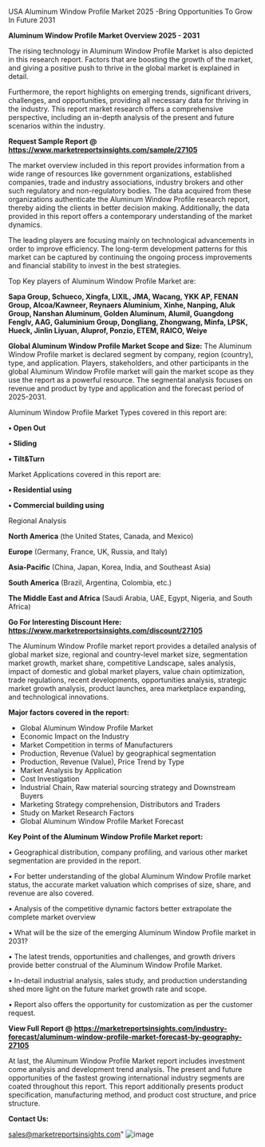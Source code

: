   USA Aluminum Window Profile Market 2025 -Bring Opportunities To Grow In Future 2031

<Strong> Aluminum Window Profile Market Overview 2025 - 2031</strong>

The rising technology in Aluminum Window Profile Market is also depicted in this research report. Factors that are boosting the growth of the market, and giving a positive push to thrive in the global market is explained in detail.

Furthermore, the report highlights on emerging trends, significant drivers, challenges, and opportunities, providing all necessary data for thriving in the industry. This report market research offers a comprehensive perspective, including an in-depth analysis of the present and future scenarios within the industry.

<strong>Request Sample Report @ <a href=https://www.marketreportsinsights.com/sample/27105>https://www.marketreportsinsights.com/sample/27105</a></strong>

The market overview included in this report provides information from a wide range of resources like government organizations, established companies, trade and industry associations, industry brokers and other such regulatory and non-regulatory bodies. The data acquired from these organizations authenticate the Aluminum Window Profile research report, thereby aiding the clients in better decision making. Additionally, the data provided in this report offers a contemporary understanding of the market dynamics.

The leading players are focusing mainly on technological advancements in order to improve efficiency. The long-term development patterns for this market can be captured by continuing the ongoing process improvements and financial stability to invest in the best strategies.

Top Key players of Aluminum Window Profile Market are:

<strong>Sapa Group, Schueco, Xingfa, LIXIL, JMA, Wacang, YKK AP, FENAN Group, Alcoa/Kawneer, Reynaers Aluminium, Xinhe, Nanping, Aluk Group, Nanshan Aluminum, Golden Aluminum, Alumil, Guangdong Fenglv, AAG, Galuminium Group, Dongliang, Zhongwang, Minfa, LPSK, Hueck, Jinlin Liyuan, Aluprof, Ponzio, ETEM, RAICO, Weiye</strong>

<strong><b>Global Aluminum Window Profile Market Scope and Size:</b></strong>
The Aluminum Window Profile market is declared segment by company, region (country), type, and application. Players, stakeholders, and other participants in the global Aluminum Window Profile market will gain the market scope as they use the report as a powerful resource. The segmental analysis focuses on revenue and product by type and application and the forecast period of 2025-2031.

Aluminum Window Profile Market Types covered in this report are:

<strong>• Open Out

• Sliding

• Tilt&Turn</strong>

Market Applications covered in this report are:

<strong>• Residential using

• Commercial building using</strong> 

Regional Analysis

<strong>North America</strong> (the United States, Canada, and Mexico)

<strong>Europe</strong> (Germany, France, UK, Russia, and Italy)

<strong>Asia-Pacific</strong> (China, Japan, Korea, India, and Southeast Asia)

<strong>South America</strong> (Brazil, Argentina, Colombia, etc.)

<strong>The Middle East and Africa</strong> (Saudi Arabia, UAE, Egypt, Nigeria, and South Africa)

<strong>Go For Interesting Discount Here: <a href=https://www.marketreportsinsights.com/discount/27105>https://www.marketreportsinsights.com/discount/27105</a></strong>

The Aluminum Window Profile market report provides a detailed analysis of global market size, regional and country-level market size, segmentation market growth, market share, competitive Landscape, sales analysis, impact of domestic and global market players, value chain optimization, trade regulations, recent developments, opportunities analysis, strategic market growth analysis, product launches, area marketplace expanding, and technological innovations.

<strong><b>Major factors covered in the report:</b></strong>
<ul>
  <li>Global Aluminum Window Profile Market </li>
  <li>Economic Impact on the Industry</li>
  <li>Market Competition in terms of Manufacturers</li>
  <li>Production, Revenue (Value) by geographical segmentation</li>
  <li>Production, Revenue (Value), Price Trend by Type</li>
  <li>Market Analysis by Application</li>
  <li>Cost Investigation</li>
  <li>Industrial Chain, Raw material sourcing strategy and Downstream Buyers</li>
  <li>Marketing Strategy comprehension, Distributors and Traders</li>
  <li>Study on Market Research Factors</li>
  <li>Global Aluminum Window Profile Market Forecast</li>
</ul>

<strong><b>Key Point of the Aluminum Window Profile Market report:</b></strong>

• Geographical distribution, company profiling, and various other market segmentation are provided in the report.

• For better understanding of the global Aluminum Window Profile market status, the accurate market valuation which comprises of size, share, and revenue are also covered.

• Analysis of the competitive dynamic factors better extrapolate the complete market overview

• What will be the size of the emerging Aluminum Window Profile market in 2031?

• The latest trends, opportunities and challenges, and growth drivers provide better construal of the Aluminum Window Profile Market.

• In-detail industrial analysis, sales study, and production understanding shed more light on the future market growth rate and scope.

• Report also offers the opportunity for customization as per the customer request.

<strong><b>View Full Report @ <a href=https://marketreportsinsights.com/industry-forecast/aluminum-window-profile-market-forecast-by-geography-27105>https://marketreportsinsights.com/industry-forecast/aluminum-window-profile-market-forecast-by-geography-27105</a></b></strong>


At last, the Aluminum Window Profile Market report includes investment come analysis and development trend analysis. The present and future opportunities of the fastest growing international industry segments are coated throughout this report. This report additionally presents product specification, manufacturing method, and product cost structure, and price structure.

<strong>Contact Us:</strong>

sales@marketreportsinsights.com"
![image](https://github.com/user-attachments/assets/2eaf2879-1c71-498b-aaff-3a0ba74acf4c)
